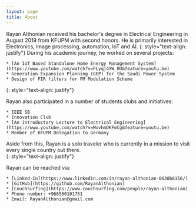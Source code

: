 ```yaml
---
layout: page
title: About
---
```

Rayan Althonian received his bachelor's degree in Electrical Engineering in August
2019 from KFUPM with second honors. He is primarily interested in Electronics, image processing, automation, IoT and AI.
{: style="text-align: justify"}
During his academic journey, he worked on several projects:

    * [An IoT Based Standalone Home Energy Management System](https://www.youtube.com/watch?v=FLyqj4XW_0U&feature=youtu.be)
    * Generation Expansion Planning (GEP) for the Saudi Power System
    * Design of FIR filters for FM Modulation Scheme
{: style="text-align: justify"}

Rayan also participated in a number of students clubs and initiatives:

    * IEEE SB
    * Innovation Club
    * [An introductory Lecture to Electrical Engineering](https://www.youtube.com/watch?v=MovhmDKFmCg&feature=youtu.be)
    * Member of KFUPM Delegation to Germany

Aside from this, Rayan is a solo traveler who is currently in a mission to visit every single country out there.  
{: style="text-align: justify"}

Rayan can be reached via:

    * [Linked-In](https://www.linkedin.com/in/rayan-althonian-0638b8156/)
    * [GitHub](https://github.com/RayanAlthonian)
    * [Couchsurfing](https://www.couchsurfing.com/people/rayan-althonian)
    * Phone number: +966500101751
    * Email: RayanAlthonian@gmail.com
